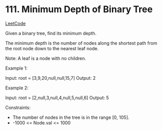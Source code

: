 # 111. Minimum Depth of Binary Tree

[LeetCode](https://leetcode.com/problems/minimum-depth-of-binary-tree/)

Given a binary tree, find its minimum depth.

The minimum depth is the number of nodes along the shortest path from the root node down to the nearest leaf node.

Note: A leaf is a node with no children.



Example 1:

Input: root = [3,9,20,null,null,15,7]
Output: 2

Example 2:

Input: root = [2,null,3,null,4,null,5,null,6]
Output: 5



Constraints:

* The number of nodes in the tree is in the range [0, 105].
* -1000 <= Node.val <= 1000
